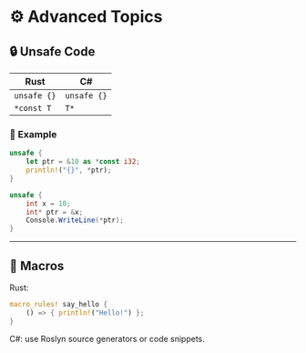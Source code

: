 # ⚙️ Advanced Topics

## 🔒 Unsafe Code

| Rust             | C#             |
|------------------|----------------|
| `unsafe {}`      | `unsafe {}`    |
| `*const T`       | `T*`           |

### 🧪 Example

```rust
unsafe {
    let ptr = &10 as *const i32;
    println!("{}", *ptr);
}
```

```csharp
unsafe {
    int x = 10;
    int* ptr = &x;
    Console.WriteLine(*ptr);
}
```

---

## 🧠 Macros

Rust:
```rust
macro_rules! say_hello {
    () => { println!("Hello!") };
}
```

C#: use Roslyn source generators or code snippets.